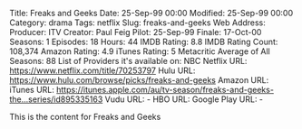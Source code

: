 Title: Freaks and Geeks
Date: 25-Sep-99 00:00
Modified: 25-Sep-99 00:00
Category: drama
Tags: netflix
Slug: freaks-and-geeks
Web Address: 
Producer:  ITV
Creator:  Paul Feig
Pilot: 25-Sep-99
Finale: 17-Oct-00
Seasons: 1
Episodes: 18
Hours: 44
IMDB Rating: 8.8
IMDB Rating Count: 108,374
Amazon Rating: 4.9
iTunes Rating: 5
Metacritic Average of All Seasons: 88
List of Providers it's available on: NBC
Netflix URL: https://www.netflix.com/title/70253797
Hulu URL: https://www.hulu.com/browse/picks/freaks-and-geeks
Amazon URL: 
iTunes URL: https://itunes.apple.com/au/tv-season/freaks-and-geeks-the...series/id895335163
Vudu URL: -
HBO URL: 
Google Play URL: -



This is the content for Freaks and Geeks